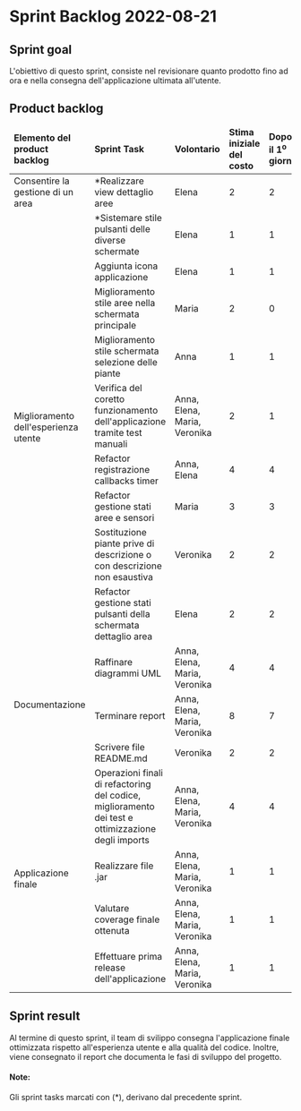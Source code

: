 # Sprint Backlog 2022-08-21
## Sprint goal
L'obiettivo di questo sprint, consiste nel revisionare quanto prodotto fino ad ora e nella consegna dell'applicazione ultimata all'utente.

## Product backlog
<table>
    <thead>
        <td><b>Elemento del product backlog</b></td>
        <td><b>Sprint Task</b></td>
        <td><b>Volontario</b></td>
        <td><b>Stima iniziale del costo</b></td>
        <td><b>Dopo il 1<sup>o</sup> giorno</b></td>
        <td><b>Dopo il 2<sup>o</sup> giorno</b></td>
        <td><b>Dopo il 3<sup>o</sup> giorno</b></td>
        <td><b>Dopo il 4<sup>o</sup> giorno</b></td>
        <td><b>Dopo il 5<sup>o</sup> giorno</b></td>
        <td><b>Dopo il 6<sup>o</sup> giorno</b></td>
        <td><b>Dopo il 7<sup>o</sup> giorno</b></td>
    </thead>
    <tbody>
        <tr>
            <td>Consentire la gestione di un area</td>
            <td>*Realizzare view dettaglio aree</td>
            <td>Elena</td>
            <td>2</td>
            <td>2</td>
            <td>2</td>
            <td>1</td>
            <td>0</td>
            <td>0</td>
            <td>0</td>
            <td>0</td>
        </tr>
        <tr>
            <td rowspan="9">Miglioramento dell'esperienza utente</td>
            <td>*Sistemare stile pulsanti delle diverse schermate</td>
            <td>Elena</td>
            <td>1</td>
            <td>1</td>
            <td>1</td>
            <td>1</td>
            <td>0</td>
            <td>0</td>
            <td>0</td>
            <td>0</td>
        </tr>
        <tr>
            <td>Aggiunta icona applicazione</td>
            <td>Elena</td>
            <td>1</td>
            <td>1</td>
            <td>1</td>
            <td>1</td>
            <td>0</td>
            <td>0</td>
            <td>0</td>
            <td>0</td>
        </tr>
        <tr>
            <td>Miglioramento stile aree nella schermata principale</td>
            <td>Maria</td>
            <td>2</td>
            <td>0</td>
            <td>0</td>
            <td>0</td>
            <td>0</td>
            <td>0</td>
            <td>0</td>
            <td>0</td>
        </tr>
        <tr>
            <td>Miglioramento stile schermata selezione delle piante</td>
            <td>Anna</td>
            <td>1</td>
            <td>1</td>
            <td>1</td>
            <td>1</td>
            <td>0</td>
            <td>0</td>
            <td>0</td>
            <td>0</td>
        </tr>
        <tr>
            <td>Verifica del coretto funzionamento dell'applicazione tramite test manuali</td>
            <td>Anna, Elena, Maria, Veronika</td>
            <td>2</td>
            <td>1</td>
            <td>1</td>
            <td>1</td>
            <td>1</td>
            <td>1</td>
            <td>1</td>
            <td>0</td>
        </tr>
        <tr>
            <td>Refactor registrazione callbacks timer</td>
            <td>Anna, Elena</td>
            <td>4</td>
            <td>4</td>
            <td>4</td>
            <td>0</td>
            <td>0</td>
            <td>0</td>
            <td>0</td>
            <td>0</td>
        </tr>
         <tr>
            <td>Refactor gestione stati aree e sensori</td>
            <td>Maria</td>
            <td>3</td>
            <td>3</td>
            <td>3</td>
            <td>0</td>
            <td>0</td>
            <td>0</td>
            <td>0</td>
            <td>0</td>
        </tr>
        <tr>
            <td>Sostituzione piante prive di descrizione o con descrizione non esaustiva</td>
            <td>Veronika</td>
            <td>2</td>
            <td>2</td>
            <td>2</td>
            <td>2</td>
            <td>0</td>
            <td>0</td>
            <td>0</td>
            <td>0</td>
        </tr>
         <tr>
            <td>Refactor gestione stati pulsanti della schermata dettaglio area</td>
            <td>Elena</td>
            <td>2</td>
            <td>2</td>
            <td>2</td>
            <td>2</td>
            <td>2</td>
            <td>2</td>
            <td>1</td>
            <td>0</td>
        </tr>
        <tr>
            <td rowspan="3">Documentazione</td>
            <td>Raffinare diagrammi UML</td>
            <td>Anna, Elena, Maria, Veronika</td>
            <td>4</td>
            <td>4</td>
            <td>4</td>
            <td>3</td>
            <td>2</td>
            <td>1</td>
            <td>1</td>
            <td>0</td>
        </tr>
        <tr>
            <td>Terminare report</td>
            <td>Anna, Elena, Maria, Veronika</td>
            <td>8</td>
            <td>7</td>
            <td>6</td>
            <td>5</td>
            <td>4</td>
            <td>3</td>
            <td>2</td>
            <td>0</td>
        </tr>
        <tr>
            <td>Scrivere file README.md</td>
            <td>Veronika</td>
            <td>2</td>
            <td>2</td>
            <td>2</td>
            <td>0</td>
            <td>0</td>
            <td>0</td>
            <td>0</td>
            <td>0</td>
        </tr>
        <tr>
            <td rowspan="4">Applicazione finale</td>
             <td>Operazioni finali di refactoring del codice, miglioramento dei test e ottimizzazione degli imports</td>
            <td>Anna, Elena, Maria, Veronika</td>
            <td>4</td>
            <td>4</td>
            <td>3</td>
            <td>3</td>
            <td>2</td>
            <td>1</td>
            <td>1</td>
            <td>0</td>
        </tr>
        <tr>
            <td>Realizzare file .jar</td>
            <td>Anna, Elena, Maria, Veronika</td>
            <td>1</td>
            <td>1</td>
            <td>1</td>
            <td>1</td>
            <td>1</td>
            <td>1</td>
            <td>1</td>
            <td>0</td>
        </tr>
        <tr>
            <td>Valutare coverage finale ottenuta</td>
            <td>Anna, Elena, Maria, Veronika</td>
            <td>1</td>
            <td>1</td>
            <td>1</td>
            <td>1</td>
            <td>1</td>
            <td>1</td>
            <td>1</td>
            <td>0</td>
        </tr>
        <tr>
            <td>Effettuare prima release dell'applicazione</td>
            <td>Anna, Elena, Maria, Veronika</td>
            <td>1</td>
            <td>1</td>
            <td>1</td>
            <td>1</td>
            <td>1</td>
            <td>1</td>
            <td>1</td>
            <td>0</td>
        </tr>
    </tbody>
</table>

## Sprint result

Al termine di questo sprint, il team di svilippo consegna l'applicazione finale ottimizzata rispetto all'esperienza utente e alla qualità del codice. Inoltre, viene consegnato il report che documenta le fasi di sviluppo del progetto.

#### Note:
Gli sprint tasks marcati con (*), derivano dal precedente sprint.
